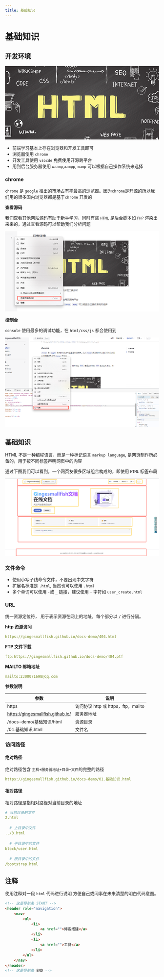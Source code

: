 ```yaml
---
title: 基础知识
---
```


# 基础知识  

## 开发环境

![html](./assets/01html.png)

* 前端学习基本上存在浏览器和开发工具即可
* 浏览器使用 `chrome`
* 开发工具使用 `vsocde` 免费使用开源跨平台
* 用到后台服务器使用 `waamp`,`xampp`, `mamp` 可以根据自己操作系统来选择

### chrome

`chrome` 是 `google` 推出的市场占有率最高的浏览器。因为`chrome`是开源的所以我们用的很多国内浏览器都是基于`chrome` 开发的

**查看源码**

我们查看其他网站源码有助于新手学习，同时有些 `HTML` 是后台脚本如 `PHP` 渲染出来来的，通过查看源码可以帮助我们分析问题

![html](./assets/02html.png)

**控制台**

`console` 使用最多的调试功能，在 `html/css/js` 都会使用到

![html](./assets/03html.png)

## 基础知识

HTML 不是一种编程语言，而是一种标记语言 `markup language`, 是网页制作所必备的，用于按不同标签声明网页中的内容

通过下图我们可以看到，一个网页友很多区域组合构成的，即使用 `HTML` 标签布局

![html](./assets/04html.png)

### 文件命令

* 使用小写子线命令文件，不要出现中文字符
* 扩展名标准是 `.html`, 当然也可以使用 `.html`
* 多个单词可以使用 `-`或 `_` 链接，建议使用 `-` 字符如 `user_create.html`

### URL

统一资源定位符， 用于表示资源在网上的地址，每个部分以 `/` 进行分隔。

**http 资源访问**

```yaml
https://gingesmallfish.github.io/docs-demo/404.html
```

**FTP 文件下载**

```yaml
ftp:https://gingesmallfish.github.io/docs-demo/404.ptf
```

**MAILTO 邮箱地址**

```yaml
mailto:2300071698@qq.com
```

**参数说明**

| 参数                                | 说明                           |
|-----------------------------------|------------------------------|
| https                             | 访问协议 http 或 https，ftp，mailto |
| https://gingesmallfish.github.io/ | 服务器地址                        |
| /docs-demo/基础知识/html              | 资源目录                         |
| /01.基础知识.html                     | 文件名                          |

### 访问路径

#### 绝对路径

绝对路径包含 `主机+服务器地址+目录+文件`的完整的路径

```yaml
https://gingesmallfish.github.io/docs-demo/01.基础知识.html
```

#### 相对路径

相对路径是指相对路径对当前目录的地址

```yaml
# 当前目录的文件
2.html

  # 上目录中文件
../3.html

  # 子目录中的文件
block/user.html

  # 根目录中的文件
/bootstrap.html
```

## 注释

使用注释对一段 `html` 代码进行说明 方便自己或同事在未来清楚的明白代码意图。

```html
<!-- 这是导航条 START -->
<header role="navigation">
    <nav>
        <ul>
            <li>
                <a href="">博客搭建</a>
            </li>
            <li>
                <a href="">工具</a>
            </li>
        </ul>
    </nav>
</header>
<!-- 这是导航条 END -->
```

